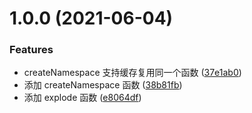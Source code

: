 # 1.0.0 (2021-06-04)


### Features

* createNamespace 支持缓存复用同一个函数 ([37e1ab0](https://github.com/zhengxs2018/bem/commit/37e1ab0b8bbfeb1b6d495c31c3167e3d43481767))
* 添加 createNamespace 函数 ([38b81fb](https://github.com/zhengxs2018/bem/commit/38b81fbc496eee529cd3058e79fb10d13311cbe3))
* 添加 explode 函数 ([e8064df](https://github.com/zhengxs2018/bem/commit/e8064df46e8c8a4ca4608eab12a340de3d03083d))



